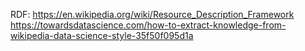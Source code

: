 

RDF:
https://en.wikipedia.org/wiki/Resource_Description_Framework
https://towardsdatascience.com/how-to-extract-knowledge-from-wikipedia-data-science-style-35f50f095d1a
